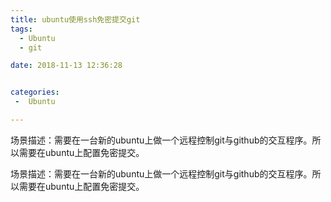 ```yaml
---
title: ubuntu使用ssh免密提交git
tags:
  - Ubuntu
  - git

date: 2018-11-13 12:36:28


categories:
 -  Ubuntu

---
```


场景描述：需要在一台新的ubuntu上做一个远程控制git与github的交互程序。所以需要在ubuntu上配置免密提交。
<!--more-->

场景描述：需要在一台新的ubuntu上做一个远程控制git与github的交互程序。所以需要在ubuntu上配置免密提交。